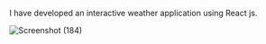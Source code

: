 I have developed an interactive weather application using React js.

![Screenshot (184)](https://github.com/Joymalaya/Weather_App/assets/69050523/4e957485-f429-451a-af5f-8b61d83b6c98)
